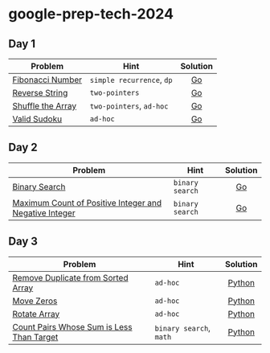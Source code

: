 # google-prep-tech-2024

## Day 1

|Problem|Hint|Solution|
|-|-|:-:|
|[Fibonacci Number](https://leetcode.com/problems/fibonacci-number/)| `simple recurrence`, `dp` | [Go](https://github.com/jefersonf/google-prep-tech-2024/blob/main/day-1/fibonacci-number.go)|
|[Reverse String](https://leetcode.com/problems/reverse-string/) | `two-pointers` | [Go](https://github.com/jefersonf/google-prep-tech-2024/blob/main/day-1/reverse-string.go)|
|[Shuffle the Array](https://leetcode.com/problems/shuffle-the-array/) | `two-pointers`, `ad-hoc` | [Go](https://github.com/jefersonf/google-prep-tech-2024/blob/main/day-1/shuffle-the-array.go) |
|[Valid Sudoku](https://leetcode.com/problems/valid-sudoku/) | `ad-hoc` | [Go](https://github.com/jefersonf/google-prep-tech-2024/blob/main/day-1/valid-sudoku.go)|

## Day 2

|Problem|Hint|Solution|
|-|-|:-:|
|[Binary Search](https://leetcode.com/problems/binary-search/)| `binary search` | [Go](https://github.com/jefersonf/google-prep-tech-2024/blob/main/day-2/binary-search.go)|
|[Maximum Count of Positive Integer and Negative Integer](https://leetcode.com/problems/maximum-count-of-positive-integer-and-negative-integer/) | `binary search` | [Go](https://github.com/jefersonf/google-prep-tech-2024/blob/main/day-2/maximum-count-of-positive-integer-and-negative-integer.go)|


## Day 3

|Problem|Hint|Solution|
|-|-|:-:|
|[Remove Duplicate from Sorted Array](https://leetcode.com/problems/remove-duplicates-from-sorted-array/)| `ad-hoc` | [Python](https://github.com/jefersonf/google-prep-tech-2024/blob/main/day-3/remove_duplicates_from_sorted_array.py)|
|[Move Zeros](https://leetcode.com/problems/move-zeroes/) | `ad-hoc` | [Python](https://github.com/jefersonf/google-prep-tech-2024/blob/main/day-3/move_zeros.py)|
|[Rotate Array](https://leetcode.com/problems/rotate-array/) | `ad-hoc` | [Python](https://github.com/jefersonf/google-prep-tech-2024/blob/main/day-3/rotate_array.py)|
|[Count Pairs Whose Sum is Less Than Target](https://leetcode.com/problems/count-pairs-whose-sum-is-less-than-target/) | `binary search`, `math` | [Python](https://github.com/jefersonf/google-prep-tech-2024/blob/main/day-3/count_pairs_whose_sum_is_less_than_target.py)|